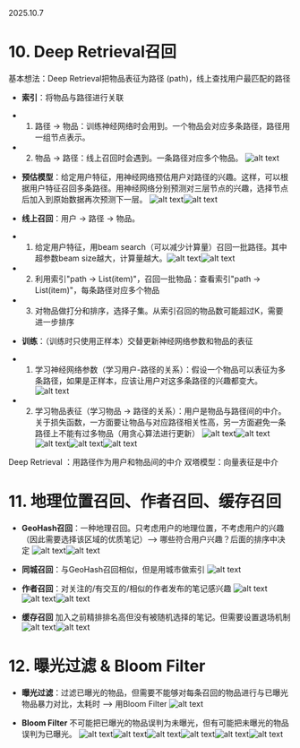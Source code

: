 2025.10.7

# 10. Deep Retrieval召回

基本想法：Deep Retrieval把物品表征为路径 (path)，线上查找用户最匹配的路径

* **索引**：将物品与路径进行关联
* 1. 路径 -> 物品：训练神经网络时会用到。一个物品会对应多条路径，路径用一组节点表示。
* 2. 物品 -> 路径：线上召回时会遇到。一条路径对应多个物品。
  ![alt text](images/image-68.png)

* **预估模型**：给定用户特征，用神经网络预估用户对路径的兴趣。这样，可以根据用户特征召回多条路径。用神经网络分别预测对三层节点的兴趣，选择节点后加入到原始数据再次预测下一层。
  ![alt text](images/image-69.png)![alt text](images/image-70.png)
  


* **线上召回**：用户 -> 路径 -> 物品。
* 1. 给定用户特征，用beam search（可以减少计算量）召回一批路径。其中超参数beam size越大，计算量越大。![alt text](images/image-72.png)![alt text](images/image-73.png)
* 2. 利用索引"path -> List(item)"，召回一批物品：查看索引"path -> List(item)"，每条路径对应多个物品
* 3. 对物品做打分和排序，选择子集。从索引召回的物品数可能超过K，需要进一步排序

* **训练**：（训练时只使用正样本）交替更新神经网络参数和物品的表征
* 1. 学习神经网络参数（学习用户-路径的关系）：假设一个物品可以表征为多条路径，如果是正样本，应该让用户对这多条路径的兴趣都变大。
  ![alt text](images/image-74.png)
* 2. 学习物品表征（学习物品 -> 路径的关系）：用户是物品与路径间的中介。关于损失函数，一方面要让物品与对应路径相关性高，另一方面避免一条路径上不能有过多物品（用贪心算法进行更新）
  ![alt text](images/image-75.png)![alt text](images/image-76.png)![alt text](images/image-77.png)![alt text](images/image-78.png)![alt text](images/image-79.png)

Deep Retrieval ：用路径作为用户和物品间的中介
双塔模型：向量表征是中介

# 11. 地理位置召回、作者召回、缓存召回

* **GeoHash召回**：一种地理召回。只考虑用户的地理位置，不考虑用户的兴趣（因此需要选择该区域的优质笔记）--> 哪些符合用户兴趣？后面的排序中决定
  ![alt text](images/image-80.png)![alt text](images/image-81.png)

* **同城召回**：与GeoHash召回相似，但是用城市做索引
  ![alt text](images/image-82.png)

* **作者召回**：对关注的/有交互的/相似的作者发布的笔记感兴趣
  ![alt text](images/image-83.png)![alt text](images/image-84.png)![alt text](images/image-85.png)

* **缓存召回** 加入之前精排排名高但没有被随机选择的笔记。但需要设置退场机制
  ![alt text](images/image-86.png)![alt text](images/image-87.png)

# 12. 曝光过滤 & Bloom Filter

* **曝光过滤**：过滤已曝光的物品，但需要不能够对每条召回的物品进行与已曝光物品暴力对比，太耗时 --> 用Bloom Filter
  ![alt text](images/image-88.png)

* **Bloom Filter** 不可能把已曝光的物品误判为未曝光，但有可能把未曝光的物品误判为已曝光。
  ![alt text](images/image-89.png)![alt text](images/image-90.png)![alt text](images/image-91.png)![alt text](images/image-92.png)![alt text](images/image-93.png)![alt text](images/image-94.png)